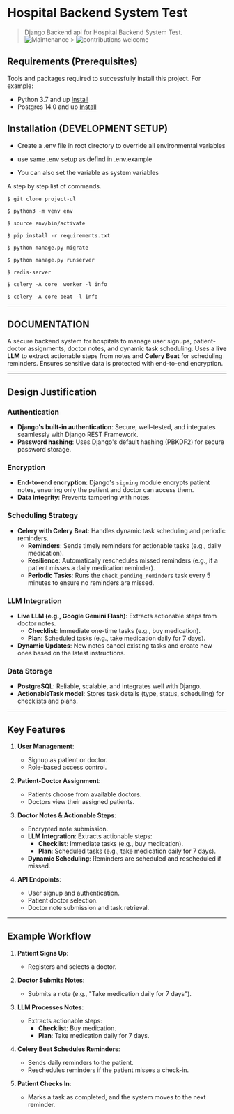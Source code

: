 # Hospital Backend System Test

> Django Backend api for Hospital Backend System Test.
> ![Maintenance](https://img.shields.io/badge/Maintained%3F-yes-green.svg) > ![contributions welcome](https://img.shields.io/badge/contributions-welcome-brightgreen.svg?style=flat)

## Requirements (Prerequisites)

Tools and packages required to successfully install this project.
For example:

- Python 3.7 and up [Install](https://python.org)
- Postgres 14.0 and up [Install](https://postgres.com/)

## Installation (DEVELOPMENT SETUP)

- Create a .env file in root directory to override all environmental variables

- use same .env setup as defind in .env.example

- You can also set the variable as system variables

A step by step list of commands.

`$ git clone project-ul`

`$ python3 -m venv env`

`$ source env/bin/activate`

`$ pip install -r requirements.txt`

`$ python manage.py migrate`

`$ python manage.py runserver`

`$ redis-server`

`$ celery -A core  worker -l info`

`$ celery -A core beat -l info`

---

## DOCUMENTATION

A secure backend system for hospitals to manage user signups, patient-doctor assignments, doctor notes, and dynamic task scheduling. Uses a **live LLM** to extract actionable steps from notes and **Celery Beat** for scheduling reminders. Ensures sensitive data is protected with end-to-end encryption.

---

## Design Justification

### **Authentication**

- **Django's built-in authentication**: Secure, well-tested, and integrates seamlessly with Django REST Framework.
- **Password hashing**: Uses Django's default hashing (PBKDF2) for secure password storage.

### **Encryption**

- **End-to-end encryption**: Django's `signing` module encrypts patient notes, ensuring only the patient and doctor can access them.
- **Data integrity**: Prevents tampering with notes.

### **Scheduling Strategy**

- **Celery with Celery Beat**: Handles dynamic task scheduling and periodic reminders.
  - **Reminders**: Sends timely reminders for actionable tasks (e.g., daily medication).
  - **Resilience**: Automatically reschedules missed reminders (e.g., if a patient misses a daily medication reminder).
  - **Periodic Tasks**: Runs the `check_pending_reminders` task every 5 minutes to ensure no reminders are missed.

### **LLM Integration**

- **Live LLM (e.g., Google Gemini Flash)**: Extracts actionable steps from doctor notes.
  - **Checklist**: Immediate one-time tasks (e.g., buy medication).
  - **Plan**: Scheduled tasks (e.g., take medication daily for 7 days).
- **Dynamic Updates**: New notes cancel existing tasks and create new ones based on the latest instructions.

### **Data Storage**

- **PostgreSQL**: Reliable, scalable, and integrates well with Django.
- **ActionableTask model**: Stores task details (type, status, scheduling) for checklists and plans.

---

## Key Features

1. **User Management**:

   - Signup as patient or doctor.
   - Role-based access control.

2. **Patient-Doctor Assignment**:

   - Patients choose from available doctors.
   - Doctors view their assigned patients.

3. **Doctor Notes & Actionable Steps**:

   - Encrypted note submission.
   - **LLM Integration**: Extracts actionable steps:
     - **Checklist**: Immediate tasks (e.g., buy medication).
     - **Plan**: Scheduled tasks (e.g., take medication daily for 7 days).
   - **Dynamic Scheduling**: Reminders are scheduled and rescheduled if missed.

4. **API Endpoints**:
   - User signup and authentication.
   - Patient doctor selection.
   - Doctor note submission and task retrieval.

---

## Example Workflow

1. **Patient Signs Up**:

   - Registers and selects a doctor.

2. **Doctor Submits Notes**:

   - Submits a note (e.g., "Take medication daily for 7 days").

3. **LLM Processes Notes**:

   - Extracts actionable steps:
     - **Checklist**: Buy medication.
     - **Plan**: Take medication daily for 7 days.

4. **Celery Beat Schedules Reminders**:

   - Sends daily reminders to the patient.
   - Reschedules reminders if the patient misses a check-in.

5. **Patient Checks In**:
   - Marks a task as completed, and the system moves to the next reminder.

